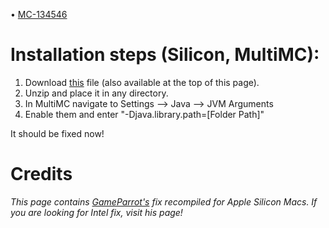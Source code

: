 • [MC-134546](https://bugs.mojang.com/browse/MC-134546)

# Installation steps (Silicon, MultiMC):

1) Download [this](https://www.mediafire.com/file/5o67lqkkltstelb/mcpatch.zip/file) file (also available at the top of this page).
2) Unzip and place it in any directory.
3) In MultiMC navigate to Settings --> Java --> JVM Arguments
4) Enable them and enter "-Djava.library.path=[Folder Path]"

It should be fixed now! 

# Credits
*This page contains [GameParrot's](https://github.com/GameParrot/minecraft-mac-window-fix) fix recompiled for Apple Silicon Macs.* 
*If you are looking for Intel fix, visit his page!*
